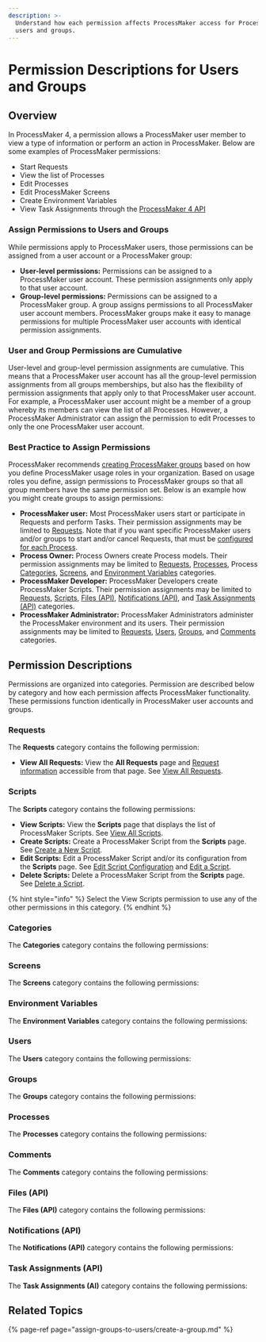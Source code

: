 ```yaml
---
description: >-
  Understand how each permission affects ProcessMaker access for ProcessMaker
  users and groups.
---
```


# Permission Descriptions for Users and Groups

## Overview

In ProcessMaker 4, a permission allows a ProcessMaker user member to view a type of information or perform an action in ProcessMaker. Below are some examples of ProcessMaker permissions:

* Start Requests
* View the list of Processes
* Edit Processes
* Edit ProcessMaker Screens
* Create Environment Variables
* View Task Assignments through the [ProcessMaker 4 API](https://develop.bpm4.qa.processmaker.net/api/documentation)

### Assign Permissions to Users and Groups

While permissions apply to ProcessMaker users, those permissions can be assigned from a user account or a ProcessMaker group:

* **User-level permissions:** Permissions can be assigned to a ProcessMaker user account. These permission assignments only apply to that user account.
* **Group-level permissions:** Permissions can be assigned to a ProcessMaker group. A group assigns permissions to all ProcessMaker user account members. ProcessMaker groups make it easy to manage permissions for multiple ProcessMaker user accounts with identical permission assignments.

### User and Group Permissions are Cumulative

User-level and group-level permission assignments are cumulative. This means that a ProcessMaker user account has all the group-level permission assignments from all groups memberships, but also has the flexibility of permission assignments that apply only to that ProcessMaker user account. For example, a ProcessMaker user account might be a member of a group whereby its members can view the list of all Processes. However, a ProcessMaker Administrator can assign the permission to edit Processes to only the one ProcessMaker user account.

### Best Practice to Assign Permissions

ProcessMaker recommends [creating ProcessMaker groups](assign-groups-to-users/create-a-group.md#create-a-processmaker-group) based on how you define ProcessMaker usage roles in your organization. Based on usage roles you define, assign permissions to ProcessMaker groups so that all group members have the same permission set. Below is an example how you might create groups to assign permissions:

* **ProcessMaker user:** Most ProcessMaker users start or participate in Requests and perform Tasks. Their permission assignments may be limited to [Requests](permission-descriptions-for-users-and-groups.md#requests). Note that if you want specific ProcessMaker users and/or groups to start and/or cancel Requests, that must be [configured for each Process](../designing-processes/viewing-processes/view-the-list-of-processes/edit-the-name-description-category-or-status-of-a-process.md#edit-configuration-information-about-a-process).
* **Process Owner:** Process Owners create Process models. Their permission assignments may be limited to [Requests](permission-descriptions-for-users-and-groups.md#requests), [Processes](permission-descriptions-for-users-and-groups.md#processes), Process [Categories](permission-descriptions-for-users-and-groups.md#categories), [Screens](permission-descriptions-for-users-and-groups.md#screens), and [Environment Variables](permission-descriptions-for-users-and-groups.md#environment-variables) categories.
* **ProcessMaker Developer:** ProcessMaker Developers create ProcessMaker Scripts. Their permission assignments may be limited to [Requests](permission-descriptions-for-users-and-groups.md#requests), [Scripts](permission-descriptions-for-users-and-groups.md#scripts), [Files \(API\)](permission-descriptions-for-users-and-groups.md#files-api), [Notifications \(API\)](permission-descriptions-for-users-and-groups.md#notifications-api), and [Task Assignments \(API\)](permission-descriptions-for-users-and-groups.md#task-assignments-api) categories.
* **ProcessMaker Administrator:** ProcessMaker Administrators administer the ProcessMaker environment and its users. Their permission assignments may be limited to [Requests](permission-descriptions-for-users-and-groups.md#requests), [Users](permission-descriptions-for-users-and-groups.md#users), [Groups](permission-descriptions-for-users-and-groups.md#groups), and [Comments](permission-descriptions-for-users-and-groups.md#comments) categories.

## Permission Descriptions

Permissions are organized into categories. Permission are described below by category and how each permission affects ProcessMaker functionality. These permissions function identically in ProcessMaker user accounts and groups.

### Requests

The **Requests** category contains the following permission:

* **View All Requests:** View the **All Requests** page and [Request information](../using-processmaker/requests/request-details.md) accessible from that page. See [View All Requests](../using-processmaker/requests/view-all-requests.md).

### Scripts

The **Scripts** category contains the following permissions:

* **View Scripts:** View the **Scripts** page that displays the list of ProcessMaker Scripts. See [View All Scripts](../designing-processes/scripts/manage-scripts/view-all-scripts.md).
* **Create Scripts:** Create a ProcessMaker Script from the **Scripts** page. See [Create a New Script](../designing-processes/scripts/create-a-new-script.md).
* **Edit Scripts:** Edit a ProcessMaker Script and/or its configuration from the **Scripts** page. See [Edit Script Configuration](../designing-processes/scripts/manage-scripts/edit-script-configuration.md) and [Edit a Script](../designing-processes/scripts/manage-scripts/edit-a-script.md).
* **Delete Scripts:** Delete a ProcessMaker Script from the **Scripts** page. See [Delete a Script](../designing-processes/scripts/manage-scripts/remove-a-script.md).

{% hint style="info" %}
Select the View Scripts permission to use any of the other permissions in this category.
{% endhint %}

### Categories

The **Categories** category contains the following permissions:



### Screens

The **Screens** category contains the following permissions:



### Environment Variables

The **Environment Variables** category contains the following permissions:



### Users

The **Users** category contains the following permissions:



### Groups

The **Groups** category contains the following permissions:



### Processes

The **Processes** category contains the following permissions:



### Comments

The **Comments** category contains the following permissions:



### Files \(API\)

The **Files \(API\)** category contains the following permissions:



### Notifications \(API\)

The **Notifications \(API\)** category contains the following permissions:



### Task Assignments \(API\)

The **Task Assignments \(AI\)** category contains the following permissions:

## Related Topics

{% page-ref page="assign-groups-to-users/create-a-group.md" %}

